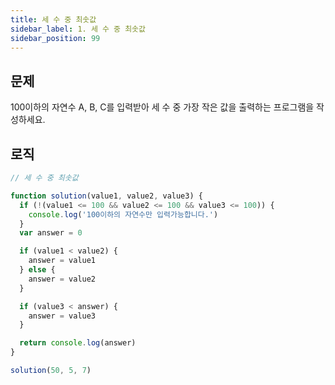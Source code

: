 ```yaml
---
title: 세 수 중 최솟값
sidebar_label: 1. 세 수 중 최솟값
sidebar_position: 99
---
```


## 문제 
100이하의 자연수 A, B, C를 입력받아 세 수 중 가장 작은 값을 출력하는 프로그램을 작성하세요.

## 로직

```js
// 세 수 중 최솟값

function solution(value1, value2, value3) {
  if (!(value1 <= 100 && value2 <= 100 && value3 <= 100)) {
    console.log('100이하의 자연수만 입력가능합니다.')
  }
  var answer = 0

  if (value1 < value2) {
    answer = value1
  } else {
    answer = value2
  }

  if (value3 < answer) {
    answer = value3
  }

  return console.log(answer)
}

solution(50, 5, 7)

```